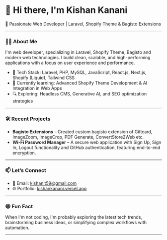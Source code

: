 # 👋 Hi there, I'm Kishan Kanani

🚀 Passionate Web Developer | Laravel, Shopify Theme & Bagisto Extensions 

---

### 👨‍💻 About Me

I'm web developer, specializing in Laravel, Shopify Theme, Bagisto and modern web technologies. I build clean, scalable, and high-performing applications with a focus on user experience and performance.

- 🔧 Tech Stack: Laravel, PHP, MySQL, JavaScript, React.js, Next.js, Shopify (Liquid), Tailwind CSS  
- 🌱 Currently learning: Advanced Shopify Theme Development & AI Integration in Web Apps  
- 🔍 Exploring: Headless CMS, Generative AI, and SEO optimization strategies  

---

### 🛠️ Recent Projects

- **Bagisto Extensions** – Created custom bagisto extension of Giftcard, ImageZoom, ImageCrop, PDF Generate, ConvertStore2Web etc.  
- **Wi-Fi Password Manager** – A secure web application with Sign Up, Sign In, Logout functionality and GitHub authentication, featuring end-to-end encryption.

---

### 📫 Let’s Connect

- 📧 Email: [kishanit59@gmail.com](mailto:kishanit59@gmail.com)  
- 🌐 Portfolio: [kishankanani.vercel.app](https://kishankanani.vercel.app/)  

---

### 😄 Fun Fact

When I'm not coding, I'm probably exploring the latest tech trends, brainstorming business ideas, or simplifying complex workflows with automation.

---
